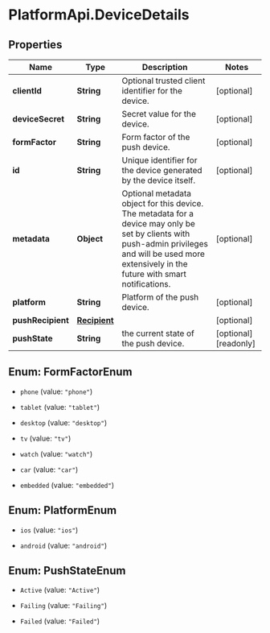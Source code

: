# PlatformApi.DeviceDetails

## Properties

Name | Type | Description | Notes
------------ | ------------- | ------------- | -------------
**clientId** | **String** | Optional trusted client identifier for the device. | [optional] 
**deviceSecret** | **String** | Secret value for the device. | [optional] 
**formFactor** | **String** | Form factor of the push device. | [optional] 
**id** | **String** | Unique identifier for the device generated by the device itself. | [optional] 
**metadata** | **Object** | Optional metadata object for this device. The metadata for a device may only be set by clients with push-admin privileges and will be used more extensively in the future with smart notifications. | [optional] 
**platform** | **String** | Platform of the push device. | [optional] 
**pushRecipient** | [**Recipient**](Recipient.md) |  | [optional] 
**pushState** | **String** | the current state of the push device. | [optional] [readonly] 



## Enum: FormFactorEnum


* `phone` (value: `"phone"`)

* `tablet` (value: `"tablet"`)

* `desktop` (value: `"desktop"`)

* `tv` (value: `"tv"`)

* `watch` (value: `"watch"`)

* `car` (value: `"car"`)

* `embedded` (value: `"embedded"`)





## Enum: PlatformEnum


* `ios` (value: `"ios"`)

* `android` (value: `"android"`)





## Enum: PushStateEnum


* `Active` (value: `"Active"`)

* `Failing` (value: `"Failing"`)

* `Failed` (value: `"Failed"`)




